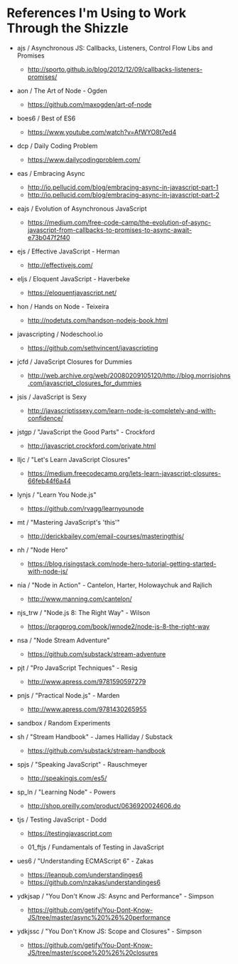 # References I'm Using to Work Through the Shizzle

- ajs / Asynchronous JS: Callbacks, Listeners, Control Flow Libs and Promises

  - http://sporto.github.io/blog/2012/12/09/callbacks-listeners-promises/

- aon / The Art of Node - Ogden

  - https://github.com/maxogden/art-of-node

- boes6 / Best of ES6

  - https://www.youtube.com/watch?v=AfWYO8t7ed4

- dcp / Daily Coding Problem

  - https://www.dailycodingproblem.com/

- eas / Embracing Async

  - http://io.pellucid.com/blog/embracing-async-in-javascript-part-1
  - http://io.pellucid.com/blog/embracing-async-in-javascript-part-2

- eajs / Evolution of Asynchronous JavaScript

  - https://medium.com/free-code-camp/the-evolution-of-async-javascript-from-callbacks-to-promises-to-async-await-e73b047f2f40

- ejs / Effective JavaScript - Herman

  - http://effectivejs.com/

- eljs / Eloquent JavaScript - Haverbeke

  - https://eloquentjavascript.net/

- hon / Hands on Node - Teixeira

  - http://nodetuts.com/handson-nodejs-book.html

- javascripting / Nodeschool.io

  - https://github.com/sethvincent/javascripting

- jcfd / JavaScript Closures for Dummies

  - http://web.archive.org/web/20080209105120/http://blog.morrisjohns.com/javascript_closures_for_dummies

- jsis / JavaScript is Sexy

  - http://javascriptissexy.com/learn-node-js-completely-and-with-confidence/

- jstgp / "JavaScript the Good Parts" - Crockford

  - http://javascript.crockford.com/private.html

- lljc / "Let's Learn JavaScript Closures"

  - https://medium.freecodecamp.org/lets-learn-javascript-closures-66feb44f6a44

- lynjs / "Learn You Node.js"

  - https://github.com/rvagg/learnyounode

- mt / "Mastering JavaScript's 'this'"

  - http://derickbailey.com/email-courses/masteringthis/

- nh / "Node Hero"

  - https://blog.risingstack.com/node-hero-tutorial-getting-started-with-node-js/

- nia / "Node in Action" - Cantelon, Harter, Holowaychuk and Rajlich

  - http://www.manning.com/cantelon/

- njs_trw / "Node.js 8: The Right Way" - Wilson

  - https://pragprog.com/book/jwnode2/node-js-8-the-right-way

- nsa / "Node Stream Adventure"

  - https://github.com/substack/stream-adventure

- pjt / "Pro JavaScript Techniques" - Resig

  - http://www.apress.com/9781590597279

- pnjs / "Practical Node.js" - Marden

  - http://www.apress.com/9781430265955

- sandbox / Random Experiments

- sh / "Stream Handbook" - James Halliday / Substack

  - https://github.com/substack/stream-handbook

- spjs / "Speaking JavaScript" - Rauschmeyer

  - http://speakingjs.com/es5/

- sp_ln / "Learning Node" - Powers

  - http://shop.oreilly.com/product/0636920024606.do

- tjs / Testing JavaScript - Dodd

  - https://testingjavascript.com

  - 01_ftjs / Fundamentals of Testing in JavaScript

* ues6 / "Understanding ECMAScript 6" - Zakas

  - https://leanpub.com/understandinges6
  - https://github.com/nzakas/understandinges6

* ydkjsap / "You Don't Know JS: Async and Performance" - Simpson

  - https://github.com/getify/You-Dont-Know-JS/tree/master/async%20%26%20performance

* ydkjssc / "You Don't Know JS: Scope and Closures" - Simpson
  - https://github.com/getify/You-Dont-Know-JS/tree/master/scope%20%26%20closures
